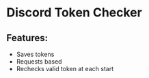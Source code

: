 # Discord Token Checker

## Features:
* Saves tokens
* Requests based
* Rechecks valid token at each start
